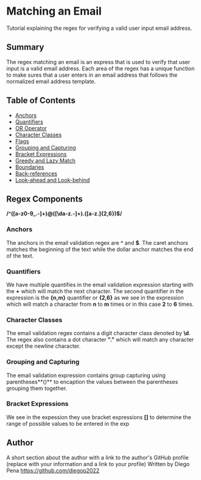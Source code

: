 # Matching an Email

Tutorial explaining the regex for verifying a valid user input email address.

## Summary

The regex matching an email is an express that is used to verify that user input is a valid email address. Each area of the regex has a unique function to make sures that a user enters in an email address that follows the normalized email address template.

## Table of Contents

- [Anchors](#anchors)
- [Quantifiers](#quantifiers)
- [OR Operator](#or-operator)
- [Character Classes](#character-classes)
- [Flags](#flags)
- [Grouping and Capturing](#grouping-and-capturing)
- [Bracket Expressions](#bracket-expressions)
- [Greedy and Lazy Match](#greedy-and-lazy-match)
- [Boundaries](#boundaries)
- [Back-references](#back-references)
- [Look-ahead and Look-behind](#look-ahead-and-look-behind)

## Regex Components
**/^([a-z0-9_\.-]+)@([\da-z\.-]+)\.([a-z\.]{2,6})$/**

### Anchors
The anchors in the email validation regex are **^** and **$**. The caret anchors matches the beginning of the text while the dollar anchor matches the end of the text.

### Quantifiers
We have multiple quantifies in the email validation expression starting with the **+** which will match the next character. The second quantifier in the expression is the **{n,m}** quantifier or **{2,6}** as we see in the expression which will match a character from **n** to **m** times or in this case **2** to **6** times.

### Character Classes
The email validation regex contains a digit character class denoted by **\d**. The regex also contains a dot character **"."** which will match any character except the newline character.

### Grouping and Capturing
The email validation expression contains group capturing using parentheses**()** to encaption the values between the parentheses grouping them together.

### Bracket Expressions
We see in the expession they use bracket expressions **[]** to determine the range of possible values to be entered in the exp

## Author

A short section about the author with a link to the author's GitHub profile (replace with your information and a link to your profile)
Written by Diego Pena
https://github.com/diegop2022 
